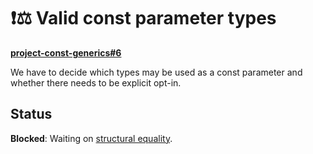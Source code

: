 # ❗⚖️ Valid const parameter types

**[project-const-generics#6](https://github.com/rust-lang/project-const-generics/issues/6)**

We have to decide which types may be used as a const parameter and whether there needs to be explicit opt-in.

## Status

**Blocked**: Waiting on [structural equality](./design/structural-equality.html).
